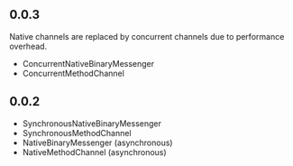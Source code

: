 ## 0.0.3

Native channels are replaced by concurrent channels due to performance overhead.

- ConcurrentNativeBinaryMessenger
- ConcurrentMethodChannel

## 0.0.2

- SynchronousNativeBinaryMessenger
- SynchronousMethodChannel
- NativeBinaryMessenger (asynchronous)
- NativeMethodChannel (asynchronous)
